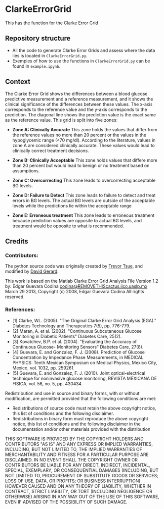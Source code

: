 # ClarkeErrorGrid
This has the function for the Clarke Error Grid

## Repository structure
* All the code to generate Clarke Error Grids and assess where the data lies is located in `ClarkeErrorGrid.py`.
* Exemples of how to use the functions in `ClarkeErrorGrid.py` can be found in `example.ipynb`.

## Context
The Clarke Error Grid shows the differences between a blood glucose predictive measurement and a reference measurement, and it shows the clinical significance of the differences between these values.
The x-axis corresponds to the reference value and the y-axis corresponds to the prediction.
The diagonal line shows the prediction value is the exact same as the reference value.
This grid is split into five zones:

* **Zone A: Clinically Accurate**
    This zone holds the values that differ from the reference values no more than 20 percent
    or the values in the hypoglycemic range (<70 mg/dl).
    According to the literature, values in zone A are considered clinically accurate.
    These values would lead to clinically correct treatment decisions.

* **Zone B: Clinically Acceptable**
    This zone holds values that differe more than 20 percent but would lead to
    benign or no treatment based on assumptions.

* **Zone C: Overcorrecting**
    This zone leads to overcorrecting acceptable BG levels.

* **Zone D: Failure to Detect**
    This zone leads to failure to detect and treat errors in BG levels.
    The actual BG levels are outside of the acceptable levels while the predictions
    lie within the acceptable range

* **Zone E: Erroneous treatment**
    This zone leads to erroneous treatment because prediction values are opposite to
    actual BG levels, and treatment would be opposite to what is recommended.

## Credits

### Contributors: 
The python source code was originally created by [Trevor Tsue](https://github.com/suetAndTie), and modified by [David Gerard](https://github.com/David-GERARD).

This work is based on the Matlab Clarke Error Grid Analysis File Version 1.2 by: Edgar Guevara Codina codina@REMOVETHIScactus.iico.uaslp.mx March 29 2013, Copyright (c) 2008, Edgar Guevara Codina All rights reserved.

### References: 
* [1] Clarke, WL. (2005). "The Original Clarke Error Grid Analysis (EGA)." Diabetes Technology and Therapeutics 7(5), pp. 776-779. 
* [2] Maran, A. et al. (2002). "Continuous Subcutaneous Glucose Monitoring in Diabetic Patients" Diabetes Care, 25(2). 
* [3] Kovatchev, B.P. et al. (2004). "Evaluating the Accuracy of Continuous Glucose- Monitoring Sensors" Diabetes Care, 27(8). 
* [4] Guevara, E. and Gonzalez, F. J. (2008). Prediction of Glucose Concentration by Impedance Phase Measurements, in MEDICAL PHYSICS: Tenth Mexican Symposium on Medical Physics, Mexico City, Mexico, vol. 1032, pp. 259261. 
* [5] Guevara, E. and Gonzalez, F. J. (2010). Joint optical-electrical technique for noninvasive glucose monitoring, REVISTA MEXICANA DE FISICA, vol. 56, no. 5, pp. 430434.



Redistribution and use in source and binary forms, with or without 
modification, are permitted provided that the following conditions are 
met:

* Redistributions of source code must retain the above copyright 
notice, this list of conditions and the following disclaimer. 
* Redistributions in binary form must reproduce the above copyright 
notice, this list of conditions and the following disclaimer in 
the documentation and/or other materials provided with the distribution

THIS SOFTWARE IS PROVIDED BY THE COPYRIGHT HOLDERS AND CONTRIBUTORS "AS IS" 
AND ANY EXPRESS OR IMPLIED WARRANTIES, INCLUDING, BUT NOT LIMITED TO, THE 
IMPLIED WARRANTIES OF MERCHANTABILITY AND FITNESS FOR A PARTICULAR PURPOSE 
ARE DISCLAIMED. IN NO EVENT SHALL THE COPYRIGHT OWNER OR CONTRIBUTORS BE 
LIABLE FOR ANY DIRECT, INDIRECT, INCIDENTAL, SPECIAL, EXEMPLARY, OR 
CONSEQUENTIAL DAMAGES (INCLUDING, BUT NOT LIMITED TO, PROCUREMENT OF 
SUBSTITUTE GOODS OR SERVICES; LOSS OF USE, DATA, OR PROFITS; OR BUSINESS 
INTERRUPTION) HOWEVER CAUSED AND ON ANY THEORY OF LIABILITY, WHETHER IN 
CONTRACT, STRICT LIABILITY, OR TORT (INCLUDING NEGLIGENCE OR OTHERWISE) 
ARISING IN ANY WAY OUT OF THE USE OF THIS SOFTWARE, EVEN IF ADVISED OF THE 
POSSIBILITY OF SUCH DAMAGE.

